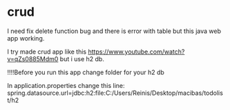 # crud
I need fix delete function bug and there is error with table but this java web app working.

I try made crud app like this https://www.youtube.com/watch?v=qZs0885Mdm0
but i use h2 db.

!!!!Before you run this app change folder for your h2 db

In application.properties change this line:
spring.datasource.url=jdbc:h2:file:C:/Users/Reinis/Desktop/macibas/todolist/h2

